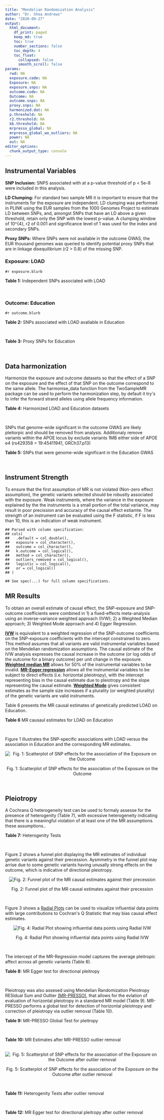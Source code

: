 ```yaml
---
title: "Mendelian Randomization Analysis"
author: "Dr. Shea Andrews"
date: "2020-09-27"
output:
  html_document:
    df_print: paged
    keep_md: true
    toc: true
    number_sections: false
    toc_depth: 4
    toc_float:
      collapsed: false
      smooth_scroll: false
params:
  rwd: NA
  exposure.code: NA
  Exposure: NA
  exposure.snps: NA
  outcome.code: NA
  Outcome: NA
  outcome.snps: NA
  proxy.snps: NA
  harmonized.dat: NA
  p.threshold: NA
  r2.threshold: NA
  kb.threshold: NA
  mrpresso_global: NA
  mrpresso_global_wo_outliers: NA
  power: NA
  out: NA
editor_options:
  chunk_output_type: console
---
```







## Instrumental Variables
**SNP Inclusion:** SNPS associated with at a p-value threshold of p < 5e-8 were included in this analysis.
<br>

**LD Clumping:** For standard two sample MR it is important to ensure that the instruments for the exposure are independent. LD clumping was performed in PLINK using the EUR samples from the 1000 Genomes Project to estimate LD between SNPs, and, amongst SNPs that have an LD above a given threshold, retain only the SNP with the lowest p-value. A clumping window of 10^{4}, r2 of 0.001 and significance level of 1 was used for the index and secondary SNPs.
<br>

**Proxy SNPs:** Where SNPs were not available in the outcome GWAS, the EUR thousand genomes was queried to identify potential proxy SNPs that are in linkage disequilibrium (r2 > 0.8) of the missing SNP.
<br>

### Exposure: LOAD
`#r exposure.blurb`
<br>

**Table 1:** Independent SNPs associated with LOAD
<div data-pagedtable="false">
  <script data-pagedtable-source type="application/json">
{"columns":[{"label":["SNP"],"name":[1],"type":["chr"],"align":["left"]},{"label":["CHROM"],"name":[2],"type":["dbl"],"align":["right"]},{"label":["POS"],"name":[3],"type":["dbl"],"align":["right"]},{"label":["REF"],"name":[4],"type":["chr"],"align":["left"]},{"label":["ALT"],"name":[5],"type":["chr"],"align":["left"]},{"label":["AF"],"name":[6],"type":["dbl"],"align":["right"]},{"label":["BETA"],"name":[7],"type":["dbl"],"align":["right"]},{"label":["SE"],"name":[8],"type":["dbl"],"align":["right"]},{"label":["Z"],"name":[9],"type":["dbl"],"align":["right"]},{"label":["P"],"name":[10],"type":["dbl"],"align":["right"]},{"label":["N"],"name":[11],"type":["dbl"],"align":["right"]},{"label":["TRAIT"],"name":[12],"type":["chr"],"align":["left"]}],"data":[{"1":"rs1752684","2":"1","3":"207747296","4":"A","5":"G","6":"0.77110600","7":"-0.1541","8":"0.0196","9":"-7.862240","10":"3.653000e-15","11":"54162","12":"LOAD"},{"1":"rs4663105","2":"2","3":"127891427","4":"A","5":"C","6":"0.41197700","7":"0.1837","8":"0.0172","9":"10.680233","10":"1.001000e-26","11":"54162","12":"LOAD"},{"1":"rs9272561","2":"6","3":"32607141","4":"G","5":"A","6":"0.64853000","7":"-0.1360","8":"0.0230","9":"-5.913043","10":"3.376000e-09","11":"54162","12":"LOAD"},{"1":"rs9381563","2":"6","3":"47432637","4":"C","5":"T","6":"0.65647400","7":"-0.0968","8":"0.0166","9":"-5.831330","10":"5.300000e-09","11":"54162","12":"LOAD"},{"1":"rs10808026","2":"7","3":"143099133","4":"C","5":"A","6":"0.20418100","7":"-0.1393","8":"0.0206","9":"-6.762136","10":"1.417000e-11","11":"54162","12":"LOAD"},{"1":"rs7982","2":"8","3":"27462481","4":"A","5":"G","6":"0.61556700","7":"0.1400","8":"0.0165","9":"8.484850","10":"2.477000e-17","11":"54162","12":"LOAD"},{"1":"rs72924659","2":"11","3":"60103385","4":"C","5":"T","6":"0.25353600","7":"-0.1413","8":"0.0196","9":"-7.209184","10":"5.354000e-13","11":"54162","12":"LOAD"},{"1":"rs10792832","2":"11","3":"85867875","4":"A","5":"G","6":"0.66727500","7":"0.1297","8":"0.0161","9":"8.055900","10":"6.534000e-16","11":"54162","12":"LOAD"},{"1":"rs11218343","2":"11","3":"121435587","4":"T","5":"C","6":"0.03449530","7":"-0.2697","8":"0.0410","9":"-6.578049","10":"4.976000e-11","11":"54162","12":"LOAD"},{"1":"rs12590654","2":"14","3":"92938855","4":"G","5":"A","6":"0.34703500","7":"-0.0965","8":"0.0176","9":"-5.482955","10":"4.097000e-08","11":"54162","12":"LOAD"},{"1":"rs8093731","2":"18","3":"29088958","4":"C","5":"T","6":"0.00761697","7":"-0.6136","8":"0.1123","9":"-5.463936","10":"4.630000e-08","11":"54162","12":"LOAD"},{"1":"rs4147929","2":"19","3":"1063443","4":"A","5":"G","6":"0.83992600","7":"-0.1348","8":"0.0224","9":"-6.017860","10":"1.701000e-09","11":"54162","12":"LOAD"},{"1":"rs12972156","2":"19","3":"45387459","4":"C","5":"G","6":"0.15468800","7":"1.1399","8":"0.0256","9":"44.527344","10":"2.225074e-308","11":"54162","12":"LOAD"},{"1":"rs117310449","2":"19","3":"45393516","4":"C","5":"T","6":"0.01178820","7":"1.2135","8":"0.0966","9":"12.562112","10":"3.695000e-36","11":"54162","12":"LOAD"},{"1":"rs12977604","2":"19","3":"45442528","4":"C","5":"G","6":"0.52832700","7":"0.1507","8":"0.0184","9":"8.190217","10":"2.920000e-16","11":"54162","12":"LOAD"}],"options":{"columns":{"min":{},"max":[10]},"rows":{"min":[10],"max":[10]},"pages":{}}}
  </script>
</div>
<br>

### Outcome: Education
`#r outcome.blurb`
<br>

**Table 2:** SNPs associated with LOAD avaliable in Education
<div data-pagedtable="false">
  <script data-pagedtable-source type="application/json">
{"columns":[{"label":["SNP"],"name":[1],"type":["chr"],"align":["left"]},{"label":["CHROM"],"name":[2],"type":["dbl"],"align":["right"]},{"label":["POS"],"name":[3],"type":["dbl"],"align":["right"]},{"label":["REF"],"name":[4],"type":["chr"],"align":["left"]},{"label":["ALT"],"name":[5],"type":["chr"],"align":["left"]},{"label":["AF"],"name":[6],"type":["dbl"],"align":["right"]},{"label":["BETA"],"name":[7],"type":["dbl"],"align":["right"]},{"label":["SE"],"name":[8],"type":["dbl"],"align":["right"]},{"label":["Z"],"name":[9],"type":["dbl"],"align":["right"]},{"label":["P"],"name":[10],"type":["dbl"],"align":["right"]},{"label":["N"],"name":[11],"type":["dbl"],"align":["right"]},{"label":["TRAIT"],"name":[12],"type":["chr"],"align":["left"]}],"data":[{"1":"rs1752684","2":"1","3":"207747296","4":"A","5":"G","6":"0.8102","7":"0.000901679","8":"0.001788108","9":"0.5042660","10":"6.140747e-01","11":"1131881","12":"Education"},{"1":"rs4663105","2":"2","3":"127891427","4":"A","5":"C","6":"0.4155","7":"-0.001134160","8":"0.001432985","9":"-0.7914700","10":"4.286700e-01","11":"1115934","12":"Education"},{"1":"rs9381563","2":"6","3":"47432637","4":"C","5":"T","6":"0.6434","7":"-0.004050300","8":"0.001463886","9":"-2.7668260","10":"5.660496e-03","11":"1131881","12":"Education"},{"1":"rs10808026","2":"7","3":"143099133","4":"C","5":"A","6":"0.2066","7":"-0.001040580","8":"0.001748102","9":"-0.5952610","10":"5.516691e-01","11":"1111013","12":"Education"},{"1":"rs7982","2":"8","3":"27462481","4":"A","5":"G","6":"0.6025","7":"0.000698712","8":"0.001445370","9":"0.4834130","10":"6.288028e-01","11":"1112293","12":"Education"},{"1":"rs72924659","2":"11","3":"60103385","4":"C","5":"T","6":"0.3039","7":"-0.001215080","8":"0.001537060","9":"-0.7905217","10":"4.292231e-01","11":"1113501","12":"Education"},{"1":"rs10792832","2":"11","3":"85867875","4":"A","5":"G","6":"0.6323","7":"-0.006962310","8":"0.001454211","9":"-4.7876800","10":"1.687203e-06","11":"1131881","12":"Education"},{"1":"rs11218343","2":"11","3":"121435587","4":"T","5":"C","6":"0.0379","7":"0.007477560","8":"0.003679490","9":"2.0322300","10":"4.213053e-02","11":"1127302","12":"Education"},{"1":"rs12590654","2":"14","3":"92938855","4":"G","5":"A","6":"0.3391","7":"0.006014820","8":"0.001509430","9":"3.9848361","10":"6.752672e-05","11":"1089901","12":"Education"},{"1":"rs8093731","2":"18","3":"29088958","4":"C","5":"T","6":"0.0113","7":"-0.007514190","8":"0.006775618","9":"-1.1090053","10":"2.674279e-01","11":"1085011","12":"Education"},{"1":"rs4147929","2":"19","3":"1063443","4":"A","5":"G","6":"0.8246","7":"-0.001197860","8":"0.001853001","9":"-0.6464460","10":"5.179907e-01","11":"1120604","12":"Education"},{"1":"rs12972156","2":"19","3":"45387459","4":"C","5":"G","6":"0.1471","7":"0.002323520","8":"0.001992936","9":"1.1658800","10":"2.436640e-01","11":"1116802","12":"Education"},{"1":"rs117310449","2":"19","3":"45393516","4":"C","5":"T","6":"0.0102","7":"0.012516700","8":"0.007211976","9":"1.7355459","10":"8.264416e-02","11":"1059786","12":"Education"},{"1":"rs12977604","2":"19","3":"45442528","4":"C","5":"G","6":"0.4994","7":"0.000519270","8":"0.001915489","9":"0.2710900","10":"7.863217e-01","11":"606703","12":"Education"},{"1":"rs9272561","2":"NA","3":"NA","4":"NA","5":"NA","6":"NA","7":"NA","8":"NA","9":"NA","10":"NA","11":"NA","12":"NA"}],"options":{"columns":{"min":{},"max":[10]},"rows":{"min":[10],"max":[10]},"pages":{}}}
  </script>
</div>
<br>

**Table 3:** Proxy SNPs for Education
<div data-pagedtable="false">
  <script data-pagedtable-source type="application/json">
{"columns":[{"label":["proxy.outcome"],"name":[1],"type":["lgl"],"align":["right"]},{"label":["target_snp"],"name":[2],"type":["chr"],"align":["left"]},{"label":["proxy_snp"],"name":[3],"type":["lgl"],"align":["right"]},{"label":["ld.r2"],"name":[4],"type":["lgl"],"align":["right"]},{"label":["Dprime"],"name":[5],"type":["lgl"],"align":["right"]},{"label":["ref.proxy"],"name":[6],"type":["lgl"],"align":["right"]},{"label":["alt.proxy"],"name":[7],"type":["lgl"],"align":["right"]},{"label":["CHROM"],"name":[8],"type":["lgl"],"align":["right"]},{"label":["POS"],"name":[9],"type":["lgl"],"align":["right"]},{"label":["ALT.proxy"],"name":[10],"type":["lgl"],"align":["right"]},{"label":["REF.proxy"],"name":[11],"type":["lgl"],"align":["right"]},{"label":["AF"],"name":[12],"type":["lgl"],"align":["right"]},{"label":["BETA"],"name":[13],"type":["lgl"],"align":["right"]},{"label":["SE"],"name":[14],"type":["lgl"],"align":["right"]},{"label":["P"],"name":[15],"type":["lgl"],"align":["right"]},{"label":["N"],"name":[16],"type":["lgl"],"align":["right"]},{"label":["ref"],"name":[17],"type":["lgl"],"align":["right"]},{"label":["alt"],"name":[18],"type":["lgl"],"align":["right"]},{"label":["ALT"],"name":[19],"type":["lgl"],"align":["right"]},{"label":["REF"],"name":[20],"type":["lgl"],"align":["right"]},{"label":["PHASE"],"name":[21],"type":["lgl"],"align":["right"]}],"data":[{"1":"NA","2":"rs9272561","3":"NA","4":"NA","5":"NA","6":"NA","7":"NA","8":"NA","9":"NA","10":"NA","11":"NA","12":"NA","13":"NA","14":"NA","15":"NA","16":"NA","17":"NA","18":"NA","19":"NA","20":"NA","21":"NA"}],"options":{"columns":{"min":{},"max":[10]},"rows":{"min":[10],"max":[10]},"pages":{}}}
  </script>
</div>
<br>

## Data harmonization
Harmonize the exposure and outcome datasets so that the effect of a SNP on the exposure and the effect of that SNP on the outcome correspond to the same allele. The harmonise_data function from the TwoSampleMR package can be used to perform the harmonization step, by default it try's to infer the forward strand alleles using allele frequency information.
<br>

**Table 4:** Harmonized LOAD and Education datasets
<div data-pagedtable="false">
  <script data-pagedtable-source type="application/json">
{"columns":[{"label":["SNP"],"name":[1],"type":["chr"],"align":["left"]},{"label":["effect_allele.exposure"],"name":[2],"type":["chr"],"align":["left"]},{"label":["other_allele.exposure"],"name":[3],"type":["chr"],"align":["left"]},{"label":["effect_allele.outcome"],"name":[4],"type":["chr"],"align":["left"]},{"label":["other_allele.outcome"],"name":[5],"type":["chr"],"align":["left"]},{"label":["beta.exposure"],"name":[6],"type":["dbl"],"align":["right"]},{"label":["beta.outcome"],"name":[7],"type":["dbl"],"align":["right"]},{"label":["eaf.exposure"],"name":[8],"type":["dbl"],"align":["right"]},{"label":["eaf.outcome"],"name":[9],"type":["dbl"],"align":["right"]},{"label":["remove"],"name":[10],"type":["lgl"],"align":["right"]},{"label":["palindromic"],"name":[11],"type":["lgl"],"align":["right"]},{"label":["ambiguous"],"name":[12],"type":["lgl"],"align":["right"]},{"label":["id.outcome"],"name":[13],"type":["chr"],"align":["left"]},{"label":["chr.outcome"],"name":[14],"type":["dbl"],"align":["right"]},{"label":["pos.outcome"],"name":[15],"type":["dbl"],"align":["right"]},{"label":["se.outcome"],"name":[16],"type":["dbl"],"align":["right"]},{"label":["z.outcome"],"name":[17],"type":["dbl"],"align":["right"]},{"label":["pval.outcome"],"name":[18],"type":["dbl"],"align":["right"]},{"label":["samplesize.outcome"],"name":[19],"type":["dbl"],"align":["right"]},{"label":["outcome"],"name":[20],"type":["chr"],"align":["left"]},{"label":["mr_keep.outcome"],"name":[21],"type":["lgl"],"align":["right"]},{"label":["pval_origin.outcome"],"name":[22],"type":["chr"],"align":["left"]},{"label":["chr.exposure"],"name":[23],"type":["dbl"],"align":["right"]},{"label":["pos.exposure"],"name":[24],"type":["dbl"],"align":["right"]},{"label":["se.exposure"],"name":[25],"type":["dbl"],"align":["right"]},{"label":["z.exposure"],"name":[26],"type":["dbl"],"align":["right"]},{"label":["pval.exposure"],"name":[27],"type":["dbl"],"align":["right"]},{"label":["samplesize.exposure"],"name":[28],"type":["dbl"],"align":["right"]},{"label":["exposure"],"name":[29],"type":["chr"],"align":["left"]},{"label":["mr_keep.exposure"],"name":[30],"type":["lgl"],"align":["right"]},{"label":["pval_origin.exposure"],"name":[31],"type":["chr"],"align":["left"]},{"label":["id.exposure"],"name":[32],"type":["chr"],"align":["left"]},{"label":["action"],"name":[33],"type":["dbl"],"align":["right"]},{"label":["mr_keep"],"name":[34],"type":["lgl"],"align":["right"]},{"label":["pt"],"name":[35],"type":["dbl"],"align":["right"]},{"label":["pleitropy_keep"],"name":[36],"type":["lgl"],"align":["right"]},{"label":["mrpresso_RSSobs"],"name":[37],"type":["dbl"],"align":["right"]},{"label":["mrpresso_pval"],"name":[38],"type":["chr"],"align":["left"]},{"label":["mrpresso_keep"],"name":[39],"type":["lgl"],"align":["right"]}],"data":[{"1":"rs10792832","2":"G","3":"A","4":"G","5":"A","6":"0.1297","7":"-0.006962310","8":"0.66727500","9":"0.6323","10":"FALSE","11":"FALSE","12":"FALSE","13":"MTs0Xk","14":"11","15":"85867875","16":"0.001454211","17":"-4.7876800","18":"1.687203e-06","19":"1131881","20":"Lee2018education23andMe","21":"TRUE","22":"reported","23":"11","24":"85867875","25":"0.0161","26":"8.055900","27":"6.534e-16","28":"54162","29":"Lambert2013load","30":"TRUE","31":"reported","32":"WrNDJ4","33":"2","34":"TRUE","35":"5e-08","36":"TRUE","37":"4.725256e-05","38":"<0.0011","39":"FALSE"},{"1":"rs10808026","2":"A","3":"C","4":"A","5":"C","6":"-0.1393","7":"-0.001040580","8":"0.20418100","9":"0.2066","10":"FALSE","11":"FALSE","12":"FALSE","13":"MTs0Xk","14":"7","15":"143099133","16":"0.001748102","17":"-0.5952610","18":"5.516691e-01","19":"1111013","20":"Lee2018education23andMe","21":"TRUE","22":"reported","23":"7","24":"143099133","25":"0.0206","26":"-6.762136","27":"1.417e-11","28":"54162","29":"Lambert2013load","30":"TRUE","31":"reported","32":"WrNDJ4","33":"2","34":"TRUE","35":"5e-08","36":"TRUE","37":"3.968062e-06","38":"1","39":"TRUE"},{"1":"rs11218343","2":"C","3":"T","4":"C","5":"T","6":"-0.2697","7":"0.007477560","8":"0.03449530","9":"0.0379","10":"FALSE","11":"FALSE","12":"FALSE","13":"MTs0Xk","14":"11","15":"121435587","16":"0.003679490","17":"2.0322300","18":"4.213053e-02","19":"1127302","20":"Lee2018education23andMe","21":"TRUE","22":"reported","23":"11","24":"121435587","25":"0.0410","26":"-6.578049","27":"4.976e-11","28":"54162","29":"Lambert2013load","30":"TRUE","31":"reported","32":"WrNDJ4","33":"2","34":"TRUE","35":"5e-08","36":"TRUE","37":"4.017141e-05","38":"0.9537","39":"TRUE"},{"1":"rs117310449","2":"T","3":"C","4":"T","5":"C","6":"1.2135","7":"0.012516700","8":"0.01178820","9":"0.0102","10":"FALSE","11":"FALSE","12":"FALSE","13":"MTs0Xk","14":"19","15":"45393516","16":"0.007211976","17":"1.7355459","18":"8.264416e-02","19":"1059786","20":"Lee2018education23andMe","21":"TRUE","22":"reported","23":"19","24":"45393516","25":"0.0966","26":"12.562112","27":"3.695e-36","28":"54162","29":"Lambert2013load","30":"TRUE","31":"reported","32":"WrNDJ4","33":"2","34":"TRUE","35":"5e-08","36":"FALSE","37":"NA","38":"NA","39":"NA"},{"1":"rs12590654","2":"A","3":"G","4":"A","5":"G","6":"-0.0965","7":"0.006014820","8":"0.34703500","9":"0.3391","10":"FALSE","11":"FALSE","12":"FALSE","13":"MTs0Xk","14":"14","15":"92938855","16":"0.001509430","17":"3.9848361","18":"6.752672e-05","19":"1089901","20":"Lee2018education23andMe","21":"TRUE","22":"reported","23":"14","24":"92938855","25":"0.0176","26":"-5.482955","27":"4.097e-08","28":"54162","29":"Lambert2013load","30":"TRUE","31":"reported","32":"WrNDJ4","33":"2","34":"TRUE","35":"5e-08","36":"TRUE","37":"3.297715e-05","38":"<0.0011","39":"FALSE"},{"1":"rs12972156","2":"G","3":"C","4":"G","5":"C","6":"1.1399","7":"0.002323520","8":"0.15468800","9":"0.1471","10":"FALSE","11":"TRUE","12":"FALSE","13":"MTs0Xk","14":"19","15":"45387459","16":"0.001992936","17":"1.1658800","18":"2.436640e-01","19":"1116802","20":"Lee2018education23andMe","21":"TRUE","22":"reported","23":"19","24":"45387459","25":"0.0256","26":"44.527344","27":"1.000e-200","28":"54162","29":"Lambert2013load","30":"TRUE","31":"reported","32":"WrNDJ4","33":"2","34":"TRUE","35":"5e-08","36":"FALSE","37":"NA","38":"NA","39":"NA"},{"1":"rs12977604","2":"G","3":"C","4":"G","5":"C","6":"0.1507","7":"-0.000519270","8":"0.52832700","9":"0.5006","10":"FALSE","11":"TRUE","12":"TRUE","13":"MTs0Xk","14":"19","15":"45442528","16":"0.001915489","17":"0.2710900","18":"7.863217e-01","19":"606703","20":"Lee2018education23andMe","21":"TRUE","22":"reported","23":"19","24":"45442528","25":"0.0184","26":"8.190217","27":"2.920e-16","28":"54162","29":"Lambert2013load","30":"TRUE","31":"reported","32":"WrNDJ4","33":"2","34":"FALSE","35":"5e-08","36":"FALSE","37":"NA","38":"NA","39":"NA"},{"1":"rs1752684","2":"G","3":"A","4":"G","5":"A","6":"-0.1541","7":"0.000901679","8":"0.77110600","9":"0.8102","10":"FALSE","11":"FALSE","12":"FALSE","13":"MTs0Xk","14":"1","15":"207747296","16":"0.001788108","17":"0.5042660","18":"6.140747e-01","19":"1131881","20":"Lee2018education23andMe","21":"TRUE","22":"reported","23":"1","24":"207747296","25":"0.0196","26":"-7.862240","27":"3.653e-15","28":"54162","29":"Lambert2013load","30":"TRUE","31":"reported","32":"WrNDJ4","33":"2","34":"TRUE","35":"5e-08","36":"TRUE","37":"3.528324e-10","38":"1","39":"TRUE"},{"1":"rs4147929","2":"G","3":"A","4":"G","5":"A","6":"-0.1348","7":"-0.001197860","8":"0.83992600","9":"0.8246","10":"FALSE","11":"FALSE","12":"FALSE","13":"MTs0Xk","14":"19","15":"1063443","16":"0.001853001","17":"-0.6464460","18":"5.179907e-01","19":"1120604","20":"Lee2018education23andMe","21":"TRUE","22":"reported","23":"19","24":"1063443","25":"0.0224","26":"-6.017860","27":"1.701e-09","28":"54162","29":"Lambert2013load","30":"TRUE","31":"reported","32":"WrNDJ4","33":"2","34":"TRUE","35":"5e-08","36":"TRUE","37":"4.432538e-06","38":"1","39":"TRUE"},{"1":"rs4663105","2":"C","3":"A","4":"C","5":"A","6":"0.1837","7":"-0.001134160","8":"0.41197700","9":"0.4155","10":"FALSE","11":"FALSE","12":"FALSE","13":"MTs0Xk","14":"2","15":"127891427","16":"0.001432985","17":"-0.7914700","18":"4.286700e-01","19":"1115934","20":"Lee2018education23andMe","21":"TRUE","22":"reported","23":"2","24":"127891427","25":"0.0172","26":"10.680233","27":"1.001e-26","28":"54162","29":"Lambert2013load","30":"TRUE","31":"reported","32":"WrNDJ4","33":"2","34":"TRUE","35":"5e-08","36":"TRUE","37":"9.851663e-09","38":"1","39":"TRUE"},{"1":"rs72924659","2":"T","3":"C","4":"T","5":"C","6":"-0.1413","7":"-0.001215080","8":"0.25353600","9":"0.3039","10":"FALSE","11":"FALSE","12":"FALSE","13":"MTs0Xk","14":"11","15":"60103385","16":"0.001537060","17":"-0.7905217","18":"4.292231e-01","19":"1113501","20":"Lee2018education23andMe","21":"TRUE","22":"reported","23":"11","24":"60103385","25":"0.0196","26":"-7.209184","27":"5.354e-13","28":"54162","29":"Lambert2013load","30":"TRUE","31":"reported","32":"WrNDJ4","33":"2","34":"TRUE","35":"5e-08","36":"TRUE","37":"5.084429e-06","38":"1","39":"TRUE"},{"1":"rs7982","2":"G","3":"A","4":"G","5":"A","6":"0.1400","7":"0.000698712","8":"0.61556700","9":"0.6025","10":"FALSE","11":"FALSE","12":"FALSE","13":"MTs0Xk","14":"8","15":"27462481","16":"0.001445370","17":"0.4834130","18":"6.288028e-01","19":"1112293","20":"Lee2018education23andMe","21":"TRUE","22":"reported","23":"8","24":"27462481","25":"0.0165","26":"8.484850","27":"2.477e-17","28":"54162","29":"Lambert2013load","30":"TRUE","31":"reported","32":"WrNDJ4","33":"2","34":"TRUE","35":"5e-08","36":"TRUE","37":"2.866140e-06","38":"1","39":"TRUE"},{"1":"rs8093731","2":"T","3":"C","4":"T","5":"C","6":"-0.6136","7":"-0.007514190","8":"0.00761697","9":"0.0113","10":"FALSE","11":"FALSE","12":"FALSE","13":"MTs0Xk","14":"18","15":"29088958","16":"0.006775618","17":"-1.1090053","18":"2.674279e-01","19":"1085011","20":"Lee2018education23andMe","21":"TRUE","22":"reported","23":"18","24":"29088958","25":"0.1123","26":"-5.463936","27":"4.630e-08","28":"54162","29":"Lambert2013load","30":"TRUE","31":"reported","32":"WrNDJ4","33":"2","34":"TRUE","35":"5e-08","36":"TRUE","37":"1.498477e-04","38":"0.8591","39":"TRUE"},{"1":"rs9381563","2":"T","3":"C","4":"T","5":"C","6":"-0.0968","7":"-0.004050300","8":"0.65647400","9":"0.6434","10":"FALSE","11":"FALSE","12":"FALSE","13":"MTs0Xk","14":"6","15":"47432637","16":"0.001463886","17":"-2.7668260","18":"5.660496e-03","19":"1131881","20":"Lee2018education23andMe","21":"TRUE","22":"reported","23":"6","24":"47432637","25":"0.0166","26":"-5.831330","27":"5.300e-09","28":"54162","29":"Lambert2013load","30":"TRUE","31":"reported","32":"WrNDJ4","33":"2","34":"TRUE","35":"5e-08","36":"TRUE","37":"2.362977e-05","38":"0.0165","39":"FALSE"}],"options":{"columns":{"min":{},"max":[10]},"rows":{"min":[10],"max":[10]},"pages":{}}}
  </script>
</div>
<br>

SNPs that genome-wide significant in the outcome GWAS are likely pleitorpic and should be removed from analysis. Additionaly remove variants within the APOE locus by exclude variants 1MB either side of APOE e4 (rs429358 = 19:45411941, GRCh37.p13)
<br>


**Table 5:** SNPs that were genome-wide significant in the Education GWAS
<div data-pagedtable="false">
  <script data-pagedtable-source type="application/json">
{"columns":[{"label":["SNP"],"name":[1],"type":["chr"],"align":["left"]},{"label":["chr.outcome"],"name":[2],"type":["dbl"],"align":["right"]},{"label":["pos.outcome"],"name":[3],"type":["dbl"],"align":["right"]},{"label":["pval.exposure"],"name":[4],"type":["dbl"],"align":["right"]},{"label":["pval.outcome"],"name":[5],"type":["dbl"],"align":["right"]}],"data":[{"1":"rs117310449","2":"19","3":"45393516","4":"3.695e-36","5":"0.08264416"},{"1":"rs12972156","2":"19","3":"45387459","4":"1.000e-200","5":"0.24366404"},{"1":"rs12977604","2":"19","3":"45442528","4":"2.920e-16","5":"0.78632167"}],"options":{"columns":{"min":{},"max":[10]},"rows":{"min":[10],"max":[10]},"pages":{}}}
  </script>
</div>
<br>


## Instrument Strength
To ensure that the first assumption of MR is not violated (Non-zero effect assumption), the genetic variants selected should be robustly associated with the exposure. Weak instruments, where the variance in the exposure explained by the the instruments is a small portion of the total variance, may result in poor precission and accuracy of the causal effect estiamte. The strength of an instrument can be evaluated using the F statistic, if F is less than 10, this is an indication of weak instrument.


```
## Parsed with column specification:
## cols(
##   .default = col_double(),
##   exposure = col_character(),
##   outcome = col_character(),
##   k.outcome = col_logical(),
##   method = col_character(),
##   outliers_removed = col_logical(),
##   logistic = col_logical(),
##   or = col_logical()
## )
```

```
## See spec(...) for full column specifications.
```

<div data-pagedtable="false">
  <script data-pagedtable-source type="application/json">
{"columns":[{"label":["outliers_removed"],"name":[1],"type":["lgl"],"align":["right"]},{"label":["pve.exposure"],"name":[2],"type":["dbl"],"align":["right"]},{"label":["F"],"name":[3],"type":["dbl"],"align":["right"]},{"label":["Alpha"],"name":[4],"type":["dbl"],"align":["right"]},{"label":["NCP"],"name":[5],"type":["dbl"],"align":["right"]},{"label":["Power"],"name":[6],"type":["dbl"],"align":["right"]}],"data":[{"1":"FALSE","2":"0.009108160","3":"53.40817","4":"0.05","5":"3.2601079545","6":"0.4387354"},{"1":"TRUE","2":"0.007096531","3":"57.10386","4":"0.05","5":"0.0006093472","6":"0.0500698"}],"options":{"columns":{"min":{},"max":[10]},"rows":{"min":[10],"max":[10]},"pages":{}}}
  </script>
</div>

##  MR Results
To obtain an overall estimate of causal effect, the SNP-exposure and SNP-outcome coefficients were combined in 1) a fixed-effects meta-analysis using an inverse-variance weighted approach (IVW); 2) a Weighted Median approach; 3) Weighted Mode approach and 4) Egger Regression.


[**IVW**](https://doi.org/10.1002/gepi.21758) is equivalent to a weighted regression of the SNP-outcome coefficients on the SNP-exposure coefficients with the intercept constrained to zero. This method assumes that all variants are valid instrumental variables based on the Mendelian randomization assumptions. The causal estimate of the IVW analysis expresses the causal increase in the outcome (or log odds of the outcome for a binary outcome) per unit change in the exposure. [**Weighted median MR**](https://doi.org/10.1002/gepi.21965) allows for 50% of the instrumental variables to be invalid. [**MR-Egger regression**](https://doi.org/10.1093/ije/dyw220) allows all the instrumental variables to be subject to direct effects (i.e. horizontal pleiotropy), with the intercept representing bias in the causal estimate due to pleiotropy and the slope representing the causal estimate. [**Weighted Mode**](https://doi.org/10.1093/ije/dyx102) gives consistent estimates as the sample size increases if a plurality (or weighted plurality) of the genetic variants are valid instruments.
<br>



Table 6 presents the MR causal estimates of genetically predicted LOAD on Education.
<br>

**Table 6** MR causaul estimates for LOAD on Education
<div data-pagedtable="false">
  <script data-pagedtable-source type="application/json">
{"columns":[{"label":["id.exposure"],"name":[1],"type":["chr"],"align":["left"]},{"label":["id.outcome"],"name":[2],"type":["chr"],"align":["left"]},{"label":["outcome"],"name":[3],"type":["fctr"],"align":["left"]},{"label":["exposure"],"name":[4],"type":["fctr"],"align":["left"]},{"label":["method"],"name":[5],"type":["fctr"],"align":["left"]},{"label":["nsnp"],"name":[6],"type":["int"],"align":["right"]},{"label":["b"],"name":[7],"type":["dbl"],"align":["right"]},{"label":["se"],"name":[8],"type":["dbl"],"align":["right"]},{"label":["pval"],"name":[9],"type":["dbl"],"align":["right"]}],"data":[{"1":"WrNDJ4","2":"MTs0Xk","3":"Lee2018education23andMe","4":"Lambert2013load","5":"Inverse variance weighted (fixed effects)","6":"11","7":"-0.005740230","8":"0.003464296","9":"0.09752578"},{"1":"WrNDJ4","2":"MTs0Xk","3":"Lee2018education23andMe","4":"Lambert2013load","5":"Weighted median","6":"11","7":"0.001191442","8":"0.005097568","9":"0.81519654"},{"1":"WrNDJ4","2":"MTs0Xk","3":"Lee2018education23andMe","4":"Lambert2013load","5":"Weighted mode","6":"11","7":"0.004125229","8":"0.005817105","9":"0.49442958"},{"1":"WrNDJ4","2":"MTs0Xk","3":"Lee2018education23andMe","4":"Lambert2013load","5":"MR Egger","6":"11","7":"0.004926541","8":"0.025124090","9":"0.84889705"}],"options":{"columns":{"min":{},"max":[10]},"rows":{"min":[10],"max":[10]},"pages":{}}}
  </script>
</div>
<br>

Figure 1 illustrates the SNP-specific associations with LOAD versus the association in Education and the corresponding MR estimates.
<br>

<div class="figure" style="text-align: center">
<img src="/sc/arion/projects/LOAD/shea/Projects/MR_ADPhenome/results/MR_ADbidir/Lambert2013load/Lee2018education23andMe/Lambert2013load_5e-8_Lee2018education23andMe_MR_Analaysis_files/figure-html/scatter_plot-1.png" alt="Fig. 1: Scatterplot of SNP effects for the association of the Exposure on the Outcome"  />
<p class="caption">Fig. 1: Scatterplot of SNP effects for the association of the Exposure on the Outcome</p>
</div>
<br>


## Pleiotropy
A Cochrans Q heterogeneity test can be used to formaly assesse for the presence of heterogenity (Table 7), with excessive heterogeneity indicating that there is a meaningful violation of at least one of the MR assumptions.
these assumptions..
<br>

**Table 7:** Heterogenity Tests
<div data-pagedtable="false">
  <script data-pagedtable-source type="application/json">
{"columns":[{"label":["id.exposure"],"name":[1],"type":["chr"],"align":["left"]},{"label":["id.outcome"],"name":[2],"type":["chr"],"align":["left"]},{"label":["outcome"],"name":[3],"type":["fctr"],"align":["left"]},{"label":["exposure"],"name":[4],"type":["fctr"],"align":["left"]},{"label":["method"],"name":[5],"type":["fctr"],"align":["left"]},{"label":["Q"],"name":[6],"type":["dbl"],"align":["right"]},{"label":["Q_df"],"name":[7],"type":["dbl"],"align":["right"]},{"label":["Q_pval"],"name":[8],"type":["dbl"],"align":["right"]}],"data":[{"1":"WrNDJ4","2":"MTs0Xk","3":"Lee2018education23andMe","4":"Lambert2013load","5":"MR Egger","6":"50.45093","7":"9","8":"8.860680e-08"},{"1":"WrNDJ4","2":"MTs0Xk","3":"Lee2018education23andMe","4":"Lambert2013load","5":"Inverse variance weighted","6":"51.58192","7":"10","8":"1.363556e-07"}],"options":{"columns":{"min":{},"max":[10]},"rows":{"min":[10],"max":[10]},"pages":{}}}
  </script>
</div>
<br>

Figure 2 shows a funnel plot displaying the MR estimates of individual genetic variants against their precession. Aysmmetry in the funnel plot may arrise due to some genetic variants having unusally strong effects on the outcome, which is indicative of directional pleiotropy.
<br>

<div class="figure" style="text-align: center">
<img src="/sc/arion/projects/LOAD/shea/Projects/MR_ADPhenome/results/MR_ADbidir/Lambert2013load/Lee2018education23andMe/Lambert2013load_5e-8_Lee2018education23andMe_MR_Analaysis_files/figure-html/funnel_plot-1.png" alt="Fig. 2: Funnel plot of the MR causal estimates against their precession"  />
<p class="caption">Fig. 2: Funnel plot of the MR causal estimates against their precession</p>
</div>
<br>

Figure 3 shows a [Radial Plots](https://github.com/WSpiller/RadialMR) can be used to visualize influential data points with large contributions to Cochran's Q Statistic that may bias causal effect estimates.



<div class="figure" style="text-align: center">
<img src="/sc/arion/projects/LOAD/shea/Projects/MR_ADPhenome/results/MR_ADbidir/Lambert2013load/Lee2018education23andMe/Lambert2013load_5e-8_Lee2018education23andMe_MR_Analaysis_files/figure-html/Radial_Plot-1.png" alt="Fig. 4: Radial Plot showing influential data points using Radial IVW"  />
<p class="caption">Fig. 4: Radial Plot showing influential data points using Radial IVW</p>
</div>
<br>

The intercept of the MR-Regression model captures the average pleitropic affect across all genetic variants (Table 8).
<br>

**Table 8:** MR Egger test for directional pleitropy
<div data-pagedtable="false">
  <script data-pagedtable-source type="application/json">
{"columns":[{"label":["id.exposure"],"name":[1],"type":["chr"],"align":["left"]},{"label":["id.outcome"],"name":[2],"type":["chr"],"align":["left"]},{"label":["outcome"],"name":[3],"type":["fctr"],"align":["left"]},{"label":["exposure"],"name":[4],"type":["fctr"],"align":["left"]},{"label":["egger_intercept"],"name":[5],"type":["dbl"],"align":["right"]},{"label":["se"],"name":[6],"type":["dbl"],"align":["right"]},{"label":["pval"],"name":[7],"type":["dbl"],"align":["right"]}],"data":[{"1":"WrNDJ4","2":"MTs0Xk","3":"Lee2018education23andMe","4":"Lambert2013load","5":"-0.001672352","6":"0.003723169","7":"0.6639271"}],"options":{"columns":{"min":{},"max":[10]},"rows":{"min":[10],"max":[10]},"pages":{}}}
  </script>
</div>
<br>

Pleiotropy was also assesed using Mendelian Randomization Pleiotropy RESidual Sum and Outlier [(MR-PRESSO)](https://doi.org/10.1038/s41588-018-0099-7), that allows for the evlation of evaluation of horizontal pleiotropy in a standared MR model (Table 9). MR-PRESSO performs a global test for detection of horizontal pleiotropy and correction of pleiotropy via outlier removal (Table 10).
<br>

**Table 9:** MR-PRESSO Global Test for pleitropy
<div data-pagedtable="false">
  <script data-pagedtable-source type="application/json">
{"columns":[{"label":["id.exposure"],"name":[1],"type":["chr"],"align":["left"]},{"label":["id.outcome"],"name":[2],"type":["chr"],"align":["left"]},{"label":["outcome"],"name":[3],"type":["chr"],"align":["left"]},{"label":["exposure"],"name":[4],"type":["chr"],"align":["left"]},{"label":["pt"],"name":[5],"type":["dbl"],"align":["right"]},{"label":["outliers_removed"],"name":[6],"type":["lgl"],"align":["right"]},{"label":["n_outliers"],"name":[7],"type":["dbl"],"align":["right"]},{"label":["RSSobs"],"name":[8],"type":["dbl"],"align":["right"]},{"label":["pval"],"name":[9],"type":["chr"],"align":["left"]}],"data":[{"1":"WrNDJ4","2":"MTs0Xk","3":"Lee2018education23andMe","4":"Lambert2013load","5":"5e-08","6":"FALSE","7":"3","8":"60.19469","9":"<1e-04"}],"options":{"columns":{"min":{},"max":[10]},"rows":{"min":[10],"max":[10]},"pages":{}}}
  </script>
</div>
<br>


**Table 10:** MR Estimates after MR-PRESSO outlier removal
<div data-pagedtable="false">
  <script data-pagedtable-source type="application/json">
{"columns":[{"label":["id.exposure"],"name":[1],"type":["chr"],"align":["left"]},{"label":["id.outcome"],"name":[2],"type":["chr"],"align":["left"]},{"label":["outcome"],"name":[3],"type":["fctr"],"align":["left"]},{"label":["exposure"],"name":[4],"type":["fctr"],"align":["left"]},{"label":["method"],"name":[5],"type":["fctr"],"align":["left"]},{"label":["nsnp"],"name":[6],"type":["int"],"align":["right"]},{"label":["b"],"name":[7],"type":["dbl"],"align":["right"]},{"label":["se"],"name":[8],"type":["dbl"],"align":["right"]},{"label":["pval"],"name":[9],"type":["dbl"],"align":["right"]}],"data":[{"1":"WrNDJ4","2":"MTs0Xk","3":"Lee2018education23andMe","4":"Lambert2013load","5":"Inverse variance weighted (fixed effects)","6":"8","7":"0.0003065406","8":"0.003865950","9":"0.9368000"},{"1":"WrNDJ4","2":"MTs0Xk","3":"Lee2018education23andMe","4":"Lambert2013load","5":"Weighted median","6":"8","7":"0.0044177887","8":"0.005275398","9":"0.4023496"},{"1":"WrNDJ4","2":"MTs0Xk","3":"Lee2018education23andMe","4":"Lambert2013load","5":"Weighted mode","6":"8","7":"0.0080707812","8":"0.007598308","9":"0.3234186"},{"1":"WrNDJ4","2":"MTs0Xk","3":"Lee2018education23andMe","4":"Lambert2013load","5":"MR Egger","6":"8","7":"-0.0046578459","8":"0.014251190","9":"0.7548905"}],"options":{"columns":{"min":{},"max":[10]},"rows":{"min":[10],"max":[10]},"pages":{}}}
  </script>
</div>
<br>

<div class="figure" style="text-align: center">
<img src="/sc/arion/projects/LOAD/shea/Projects/MR_ADPhenome/results/MR_ADbidir/Lambert2013load/Lee2018education23andMe/Lambert2013load_5e-8_Lee2018education23andMe_MR_Analaysis_files/figure-html/scatter_plot_outlier-1.png" alt="Fig. 5: Scatterplot of SNP effects for the association of the Exposure on the Outcome after outlier removal"  />
<p class="caption">Fig. 5: Scatterplot of SNP effects for the association of the Exposure on the Outcome after outlier removal</p>
</div>
<br>

**Table 11:** Heterogenity Tests after outlier removal
<div data-pagedtable="false">
  <script data-pagedtable-source type="application/json">
{"columns":[{"label":["id.exposure"],"name":[1],"type":["chr"],"align":["left"]},{"label":["id.outcome"],"name":[2],"type":["chr"],"align":["left"]},{"label":["outcome"],"name":[3],"type":["fctr"],"align":["left"]},{"label":["exposure"],"name":[4],"type":["fctr"],"align":["left"]},{"label":["method"],"name":[5],"type":["fctr"],"align":["left"]},{"label":["Q"],"name":[6],"type":["dbl"],"align":["right"]},{"label":["Q_df"],"name":[7],"type":["dbl"],"align":["right"]},{"label":["Q_pval"],"name":[8],"type":["dbl"],"align":["right"]}],"data":[{"1":"WrNDJ4","2":"MTs0Xk","3":"Lee2018education23andMe","4":"Lambert2013load","5":"MR Egger","6":"7.693290","7":"6","8":"0.2614457"},{"1":"WrNDJ4","2":"MTs0Xk","3":"Lee2018education23andMe","4":"Lambert2013load","5":"Inverse variance weighted","6":"7.865094","7":"7","8":"0.3446401"}],"options":{"columns":{"min":{},"max":[10]},"rows":{"min":[10],"max":[10]},"pages":{}}}
  </script>
</div>
<br>

**Table 12:** MR Egger test for directional pleitropy after outlier removal
<div data-pagedtable="false">
  <script data-pagedtable-source type="application/json">
{"columns":[{"label":["id.exposure"],"name":[1],"type":["chr"],"align":["left"]},{"label":["id.outcome"],"name":[2],"type":["chr"],"align":["left"]},{"label":["outcome"],"name":[3],"type":["fctr"],"align":["left"]},{"label":["exposure"],"name":[4],"type":["fctr"],"align":["left"]},{"label":["egger_intercept"],"name":[5],"type":["dbl"],"align":["right"]},{"label":["se"],"name":[6],"type":["dbl"],"align":["right"]},{"label":["pval"],"name":[7],"type":["dbl"],"align":["right"]}],"data":[{"1":"WrNDJ4","2":"MTs0Xk","3":"Lee2018education23andMe","4":"Lambert2013load","5":"0.0008681578","6":"0.002371717","7":"0.7268906"}],"options":{"columns":{"min":{},"max":[10]},"rows":{"min":[10],"max":[10]},"pages":{}}}
  </script>
</div>
<br>
